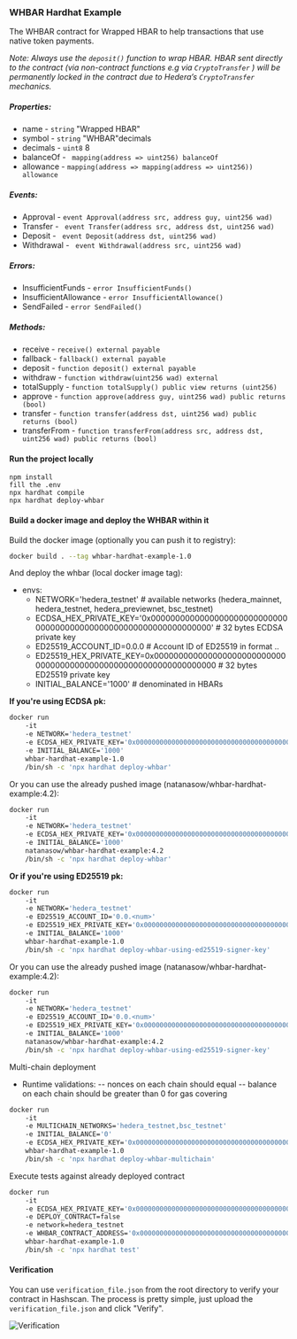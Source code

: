### WHBAR Hardhat Example

The WHBAR contract for Wrapped HBAR to help transactions that use native token payments.

*Note: Always use the `deposit()` function to wrap HBAR. HBAR sent directly to the contract (via non-contract functions e.g via `CryptoTransfer` ) will be permanently locked in the contract due to Hedera’s `CryptoTransfer` mechanics.*

##### Properties:
- name - ```string``` "Wrapped HBAR"
- symbol - ```string``` "WHBAR"decimals
- decimals - ```uint8``` 8
- balanceOf - ``` mapping(address => uint256) balanceOf```
- allowance - ```mapping(address => mapping(address => uint256)) allowance```

##### Events:
- Approval - ```event Approval(address src, address guy, uint256 wad)```
- Transfer - ``` event Transfer(address src, address dst, uint256 wad)```
- Deposit - ``` event Deposit(address dst, uint256 wad)```
- Withdrawal - ``` event Withdrawal(address src, uint256 wad)```

##### Errors:
- InsufficientFunds - ```error InsufficientFunds()```
- InsufficientAllowance - ```error InsufficientAllowance()```
- SendFailed - ```error SendFailed()```

##### Methods:
- receive - ```receive() external payable```
- fallback - ```fallback() external payable```
- deposit - ```function deposit() external payable```
- withdraw - ```function withdraw(uint256 wad) external```
- totalSupply - ```function totalSupply() public view returns (uint256)```
- approve - ```function approve(address guy, uint256 wad) public returns (bool)```
- transfer - ```function transfer(address dst, uint256 wad) public returns (bool)```
- transferFrom - ```function transferFrom(address src, address dst, uint256 wad) public returns (bool)```

#### Run the project locally
```
npm install
fill the .env
npx hardhat compile
npx hardhat deploy-whbar
```

#### Build a docker image and deploy the WHBAR within it
Build the docker image (optionally you can push it to registry):
```bash
docker build . --tag whbar-hardhat-example-1.0
```

And deploy the whbar (local docker image tag):
- envs:
  - NETWORK='hedera_testnet' # available networks (hedera_mainnet, hedera_testnet, hedera_previewnet, bsc_testnet)
  - ECDSA_HEX_PRIVATE_KEY='0x0000000000000000000000000000000000000000000000000000000000000000' # 32 bytes ECDSA private key
  - ED25519_ACCOUNT_ID=0.0.0 # Account ID of ED25519 in format <realm>.<shard>.<num>
  - ED25519_HEX_PRIVATE_KEY=0x0000000000000000000000000000000000000000000000000000000000000000 # 32 bytes ED25519 private key
  - INITIAL_BALANCE='1000' # denominated in HBARs

**If you're using ECDSA pk:**
```bash
docker run
    -it
    -e NETWORK='hedera_testnet'
    -e ECDSA_HEX_PRIVATE_KEY='0x0000000000000000000000000000000000000000000000000000000000000000'
    -e INITIAL_BALANCE='1000'
    whbar-hardhat-example-1.0
    /bin/sh -c 'npx hardhat deploy-whbar'
```

Or you can use the already pushed image (natanasow/whbar-hardhat-example:4.2):
```bash
docker run
    -it
    -e NETWORK='hedera_testnet'
    -e ECDSA_HEX_PRIVATE_KEY='0x0000000000000000000000000000000000000000000000000000000000000000'
    -e INITIAL_BALANCE='1000'
    natanasow/whbar-hardhat-example:4.2
    /bin/sh -c 'npx hardhat deploy-whbar'
```

**Or if you're using ED25519 pk:**
```bash
docker run
    -it
    -e NETWORK='hedera_testnet'
    -e ED25519_ACCOUNT_ID='0.0.<num>'
    -e ED25519_HEX_PRIVATE_KEY='0x0000000000000000000000000000000000000000000000000000000000000000'
    -e INITIAL_BALANCE='1000'
    whbar-hardhat-example-1.0
    /bin/sh -c 'npx hardhat deploy-whbar-using-ed25519-signer-key'
```

Or you can use the already pushed image (natanasow/whbar-hardhat-example:4.2):
```bash
docker run
    -it
    -e NETWORK='hedera_testnet'
    -e ED25519_ACCOUNT_ID='0.0.<num>'
    -e ED25519_HEX_PRIVATE_KEY='0x0000000000000000000000000000000000000000000000000000000000000000'
    -e INITIAL_BALANCE='1000'
    natanasow/whbar-hardhat-example:4.2
    /bin/sh -c 'npx hardhat deploy-whbar-using-ed25519-signer-key'
```

Multi-chain deployment
- Runtime validations:
-- nonces on each chain should equal
-- balance on each chain should be greater than 0 for gas covering
```bash
docker run
    -it
    -e MULTICHAIN_NETWORKS='hedera_testnet,bsc_testnet'
    -e INITIAL_BALANCE='0'
    -e ECDSA_HEX_PRIVATE_KEY='0x0000000000000000000000000000000000000000000000000000000000000000'
    whbar-hardhat-example-1.0
    /bin/sh -c 'npx hardhat deploy-whbar-multichain'
```

Execute tests against already deployed contract
```bash
docker run
    -it
    -e ECDSA_HEX_PRIVATE_KEY='0x0000000000000000000000000000000000000000000000000000000000000000'
    -e DEPLOY_CONTRACT=false
    -e network=hedera_testnet
    -e WHBAR_CONTRACT_ADDRESS='0x0000000000000000000000000000000000000000'
    whbar-hardhat-example-1.0
    /bin/sh -c 'npx hardhat test'
```

#### Verification

You can use `verification_file.json` from the root directory to verify your contract in Hashscan. The process is pretty
simple, just upload the `verification_file.json` and click "Verify".

![Verification](https://i.ibb.co/Syjxw3B/verification.jpg)
